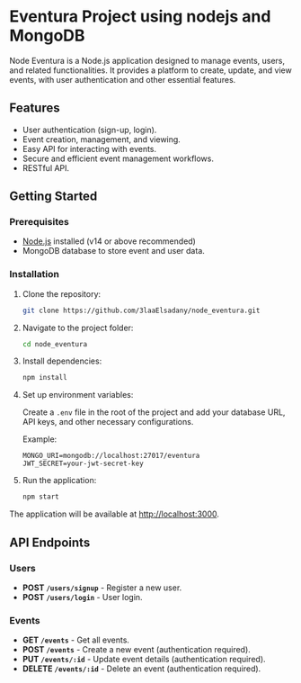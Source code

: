 # Eventura Project using nodejs and MongoDB

Node Eventura is a Node.js application designed to manage events, users, and related functionalities. It provides a platform to create, update, and view events, with user authentication and other essential features.

## Features

- User authentication (sign-up, login).
- Event creation, management, and viewing.
- Easy API for interacting with events.
- Secure and efficient event management workflows.
- RESTful API.

## Getting Started

### Prerequisites

- [Node.js](https://nodejs.org/) installed (v14 or above recommended)
- MongoDB database to store event and user data.

### Installation

1. Clone the repository:

    ```bash
    git clone https://github.com/3laaElsadany/node_eventura.git
    ```

2. Navigate to the project folder:

    ```bash
    cd node_eventura
    ```

3. Install dependencies:

    ```bash
    npm install
    ```

4. Set up environment variables:

    Create a `.env` file in the root of the project and add your database URL, API keys, and other necessary configurations.

    Example:

    ```env
    MONGO_URI=mongodb://localhost:27017/eventura
    JWT_SECRET=your-jwt-secret-key
    ```

5. Run the application:

    ```bash
    npm start
    ```

The application will be available at [http://localhost:3000](http://localhost:3000).

## API Endpoints

### Users

- **POST `/users/signup`** - Register a new user.
- **POST `/users/login`** - User login.
  
### Events

- **GET `/events`** - Get all events.
- **POST `/events`** - Create a new event (authentication required).
- **PUT `/events/:id`** - Update event details (authentication required).
- **DELETE `/events/:id`** - Delete an event (authentication required).

